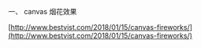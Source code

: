一、 canvas 烟花效果

[http://www.bestvist.com/2018/01/15/canvas-fireworks/](http://www.bestvist.com/2018/01/15/canvas-fireworks/)

